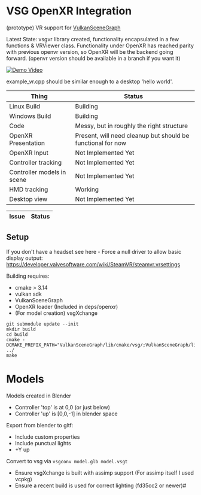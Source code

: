 # VSG OpenXR Integration

(prototype) VR support for [VulkanSceneGraph](https://github.com/vsg-dev/VulkanSceneGraph)

Latest State: vsgvr library created, functionality encapsulated in a few functions & VRViewer class.
Functionality under OpenXR has reached parity with previous openvr version, so OpenXR will be the backend going forward.
(openvr version should be available in a branch if you want it)

[![Demo Video](http://img.youtube.com/vi/ZA7syEMAIMo/0.jpg)](http://www.youtube.com/watch?v=ZA7syEMAIMo "vsgvr Demo Video")

example_vr.cpp should be similar enough to a desktop 'hello world'.

Thing                        | Status
-----------------------------|--------
Linux Build                  | Building
Windows Build                | Building
Code                         | Messy, but in roughly the right structure
OpenXR Presentation          | Present, will need cleanup but should be functional for now
OpenXR Input                 | Not Implemented Yet
Controller tracking          | Not Implemented Yet
Controller models in scene   | Not Implemented Yet
HMD tracking                 | Working
Desktop view                 | Not Implemented Yet

Issue                        | Status
-----------------------------|-------


## Setup

If you don't have a headset see here - Force a null driver to allow basic display output:
https://developer.valvesoftware.com/wiki/SteamVR/steamvr.vrsettings

Building requires:
* cmake > 3.14
* vulkan sdk
* VulkanSceneGraph
* OpenXR loader (Included in deps/openxr)
* (For model creation) vsgXchange

```
git submodule update --init
mkdir build
cd build
cmake -DCMAKE_PREFIX_PATH="VulkanSceneGraph/lib/cmake/vsg/;VulkanSceneGraph/lib/cmake/vsg_glslang" ../
make
```

# Models

Models created in Blender
* Controller 'top' is at 0,0 (or just below)
* Controller 'up' is [0,0,-1] in blender space

Export from blender to gltf:
* Include custom properties
* Include punctual lights
* +Y up

Convert to vsg via `vsgconv model.glb model.vsgt`
* Ensure vsgXchange is built with assimp support (For assimp itself I used vcpkg)
* Ensure a recent build is used for correct lighting (fd35cc2 or newer)#
